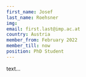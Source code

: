 ```yaml
---
first_name: Josef
last_name: Roehsner
img: 
email: first.last@imp.ac.at
country: Austria
member_from: February 2022
member_till: now
position: PhD Student
---
```

text...
